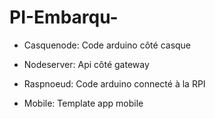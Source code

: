 # PI-Embarqu-

* Casquenode:  Code arduino côté casque

* Nodeserver:  Api côté gateway

* Raspnoeud:   Code arduino connecté à la RPI

* Mobile:      Template app mobile
